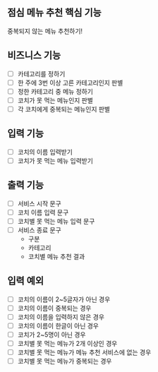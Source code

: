 ## 점심 메뉴 추천 핵심 기능
중복되지 않는 메뉴 추천하기!

## 비즈니스 기능
- [ ] 카테고리를 정하기
- [ ] 한 주에 3번 이상 고른 카테고리인지 판별
- [ ] 정한 카테고리 중 메뉴 정하기
- [ ] 코치가 못 먹는 메뉴인지 판별
- [ ] 각 코치에게 중복되는 메뉴인지 판별

## 입력 기능
- [ ] 코치의 이름 입력받기
- [ ] 코치가 못 먹는 메뉴 입력받기

## 출력 기능
- [ ] 서비스 시작 문구
- [ ] 코치 이름 입력 문구
- [ ] 코치별 못 먹는 메뉴 입력 문구
- [ ] 서비스 종료 문구
  - 구분
  - 카테고리
  - 코치별 메뉴 추천 결과

## 입력 예외
- [ ] 코치의 이름이 2~5글자가 아닌 경우
- [ ] 코치의 이름이 중복되는 경우
- [ ] 코치의 이름을 입력하지 않은 경우
- [ ] 코치의 이름이 한글이 아닌 경우
- [ ] 코치가 2~5명이 아닌 경우
- [ ] 코치별 못 먹는 메뉴가 2개 이상인 경우
- [ ] 코치별 못 먹는 메뉴가 메뉴 추천 서비스에 없는 경우
- [ ] 코치별 못 먹는 메뉴가 중복되는 경우